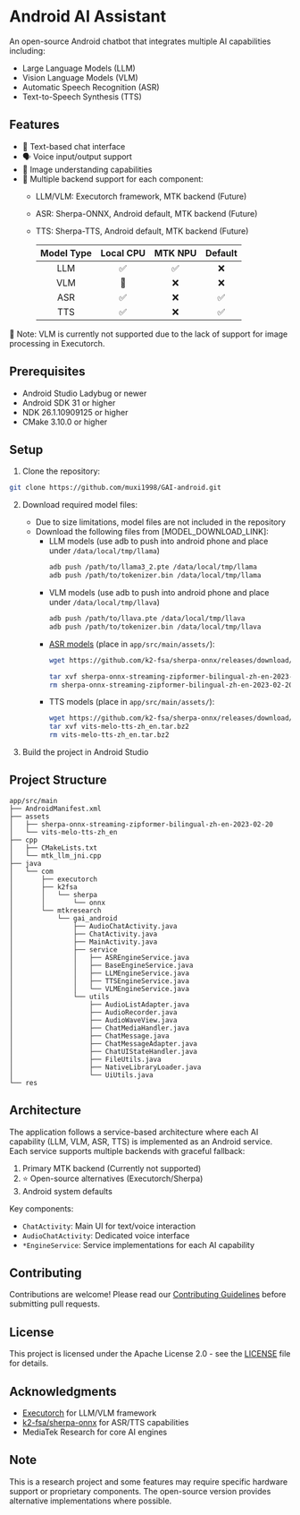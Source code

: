 # Android AI Assistant

An open-source Android chatbot that integrates multiple AI capabilities including:
- Large Language Models (LLM)
- Vision Language Models (VLM) 
- Automatic Speech Recognition (ASR)
- Text-to-Speech Synthesis (TTS)

## Features

- 💬 Text-based chat interface
- 🗣️ Voice input/output support
- 📸 Image understanding capabilities
- 🔄 Multiple backend support for each component:
  - LLM/VLM: Executorch framework, MTK backend (Future)
  - ASR: Sherpa-ONNX, Android default, MTK backend (Future)
  - TTS: Sherpa-TTS, Android default, MTK backend (Future)

    | Model Type | Local CPU | MTK NPU | Default |
    |:---------:|:---------:|:-------:|:--------:|
    | LLM       |     ✅     |    ✅    |    ❌    |
    | VLM       |     🚧     |    ❌    |    ❌    |
    | ASR       |     ✅     |    ❌    |    ✅    |
    | TTS       |     ✅     |    ❌    |    ✅    |
🚨 Note: VLM is currently not supported due to the lack of support for image processing in Executorch.

## Prerequisites

- Android Studio Ladybug or newer
- Android SDK 31 or higher
- NDK 26.1.10909125 or higher
- CMake 3.10.0 or higher

## Setup

1. Clone the repository:

```bash
git clone https://github.com/muxi1998/GAI-android.git
```

2. Download required model files:
   - Due to size limitations, model files are not included in the repository
   - Download the following files from [MODEL_DOWNLOAD_LINK]:
     - LLM models (use adb to push into android phone and place under `/data/local/tmp/llama`)
        ```bash
       adb push /path/to/llama3_2.pte /data/local/tmp/llama
       adb push /path/to/tokenizer.bin /data/local/tmp/llama
       ```
     - VLM models (use adb to push into android phone and place under `/data/local/tmp/llava`)
        ```bash
        adb push /path/to/llava.pte /data/local/tmp/llava
        adb push /path/to/tokenizer.bin /data/local/tmp/llava
        ```
     - [ASR models](https://huggingface.co/csukuangfj/sherpa-onnx-whisper-tiny/tree/main/test_wavs) (place in `app/src/main/assets/`):
       ```bash
       wget https://github.com/k2-fsa/sherpa-onnx/releases/download/asr-models/sherpa-onnx-streaming-zipformer-bilingual-zh-en-2023-02-20.tar.bz2
       
       tar xvf sherpa-onnx-streaming-zipformer-bilingual-zh-en-2023-02-20.tar.bz2
       rm sherpa-onnx-streaming-zipformer-bilingual-zh-en-2023-02-20.tar.bz2
       ```
     - TTS models (place in `app/src/main/assets/`):
        ```bash
        wget https://github.com/k2-fsa/sherpa-onnx/releases/download/tts-models/vits-melo-tts-zh_en.tar.bz2
        tar xvf vits-melo-tts-zh_en.tar.bz2
        rm vits-melo-tts-zh_en.tar.bz2
        ```

3. Build the project in Android Studio

## Project Structure

```
app/src/main
├── AndroidManifest.xml
├── assets
│   ├── sherpa-onnx-streaming-zipformer-bilingual-zh-en-2023-02-20
│   └── vits-melo-tts-zh_en
├── cpp
│   ├── CMakeLists.txt
│   └── mtk_llm_jni.cpp
├── java
│   └── com
│       ├── executorch
│       ├── k2fsa
│       │   └── sherpa
│       │       └── onnx
│       └── mtkresearch
│           └── gai_android
│               ├── AudioChatActivity.java
│               ├── ChatActivity.java
│               ├── MainActivity.java
│               ├── service
│               │   ├── ASREngineService.java
│               │   ├── BaseEngineService.java
│               │   ├── LLMEngineService.java
│               │   ├── TTSEngineService.java
│               │   └── VLMEngineService.java
│               └── utils
│                   ├── AudioListAdapter.java
│                   ├── AudioRecorder.java
│                   ├── AudioWaveView.java
│                   ├── ChatMediaHandler.java
│                   ├── ChatMessage.java
│                   ├── ChatMessageAdapter.java
│                   ├── ChatUIStateHandler.java
│                   ├── FileUtils.java
│                   ├── NativeLibraryLoader.java
│                   └── UiUtils.java
└── res
```

## Architecture

The application follows a service-based architecture where each AI capability (LLM, VLM, ASR, TTS) is implemented as an Android service. Each service supports multiple backends with graceful fallback:

1. Primary MTK backend (Currently not supported)
2. ⭐️ Open-source alternatives (Executorch/Sherpa)
3. Android system defaults

Key components:
- `ChatActivity`: Main UI for text/voice interaction
- `AudioChatActivity`: Dedicated voice interface
- `*EngineService`: Service implementations for each AI capability

## Contributing

Contributions are welcome! Please read our [Contributing Guidelines](CONTRIBUTING.md) before submitting pull requests.

## License

This project is licensed under the Apache License 2.0 - see the [LICENSE](LICENSE) file for details.

## Acknowledgments

- [Executorch](https://github.com/pytorch/executorch) for LLM/VLM framework
- [k2-fsa/sherpa-onnx](https://github.com/k2-fsa/sherpa-onnx) for ASR/TTS capabilities
- MediaTek Research for core AI engines

## Note

This is a research project and some features may require specific hardware support or proprietary components. The open-source version provides alternative implementations where possible.